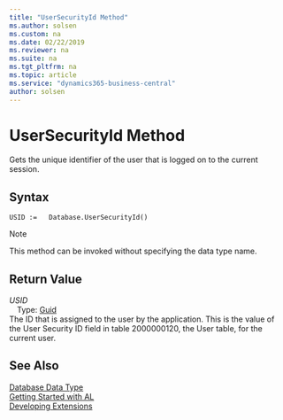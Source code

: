 ```yaml
---
title: "UserSecurityId Method"
ms.author: solsen
ms.custom: na
ms.date: 02/22/2019
ms.reviewer: na
ms.suite: na
ms.tgt_pltfrm: na
ms.topic: article
ms.service: "dynamics365-business-central"
author: solsen
---
```

[//]: # (START>DO_NOT_EDIT)
[//]: # (IMPORTANT:Do not edit any of the content between here and the END>DO_NOT_EDIT.)
[//]: # (Any modifications should be made in the .xml files in the ModernDev repo.)
# UserSecurityId Method
Gets the unique identifier of the user that is logged on to the current session.


## Syntax
```
USID :=   Database.UserSecurityId()
```
> [!NOTE]  
> This method can be invoked without specifying the data type name.  


## Return Value
*USID*  
&emsp;Type: [Guid](../guid/guid-data-type.md)  
The ID that is assigned to the user by the application. This is the value of the User Security ID field in table 2000000120, the User table, for the current user.  


[//]: # (IMPORTANT: END>DO_NOT_EDIT)
## See Also
[Database Data Type](database-data-type.md)  
[Getting Started with AL](../../devenv-get-started.md)  
[Developing Extensions](../../devenv-dev-overview.md)